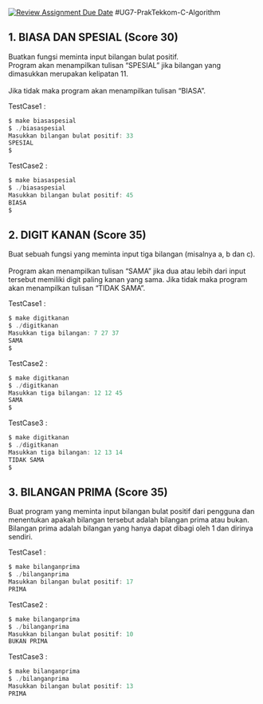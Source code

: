 [![Review Assignment Due Date](https://classroom.github.com/assets/deadline-readme-button-22041afd0340ce965d47ae6ef1cefeee28c7c493a6346c4f15d667ab976d596c.svg)](https://classroom.github.com/a/jJFArhG0)
#UG7-PrakTekkom-C-Algorithm


## 1. BIASA DAN SPESIAL (Score 30)
Buatkan fungsi meminta input bilangan bulat positif. <br/> 
Program akan menampilkan tulisan “SPESIAL” jika bilangan yang dimasukkan merupakan kelipatan 11. <br/>  
Jika tidak maka program akan menampilkan tulisan “BIASA”. <br/>

TestCase1 : 
```c
$ make biasaspesial                                                                    
$ ./biasaspesial                                                                        
Masukkan bilangan bulat positif: 33
SPESIAL
$
```

TestCase2 : 
```c
$ make biasaspesial                                                                   
$ ./biasaspesial                                                                        
Masukkan bilangan bulat positif: 45
BIASA
$
```

## 2. DIGIT KANAN (Score 35)
Buat sebuah fungsi yang meminta input tiga bilangan (misalnya a, b dan c). <br/>  
Program akan menampilkan tulisan “SAMA” jika dua atau lebih dari input tersebut memiliki digit paling kanan yang sama. <bn/>
Jika tidak maka program akan menampilkan tulisan “TIDAK SAMA”. <br/>

TestCase1 : 
```c
$ make digitkanan                                                                    
$ ./digitkanan                                                                        
Masukkan tiga bilangan: 7 27 37
SAMA
$
```

TestCase2 : 
```c
$ make digitkanan                                                                    
$ ./digitkanan                                                                        
Masukkan tiga bilangan: 12 12 45
SAMA
$
```

TestCase3 : 
```c
$ make digitkanan                                                                    
$ ./digitkanan                                                                        
Masukkan tiga bilangan: 12 13 14
TIDAK SAMA
$
```

## 3. BILANGAN PRIMA (Score 35)
Buat program yang meminta input bilangan bulat positif dari pengguna dan menentukan apakah bilangan tersebut adalah bilangan prima atau bukan. Bilangan prima adalah bilangan yang hanya dapat dibagi oleh 1 dan dirinya sendiri. <br/> 

TestCase1 : 
```c
$ make bilanganprima
$ ./bilanganprima
Masukkan bilangan bulat positif: 17
PRIMA
```

TestCase2 : 
```c
$ make bilanganprima
$ ./bilanganprima
Masukkan bilangan bulat positif: 10
BUKAN PRIMA
```

TestCase3 : 
```c
$ make bilanganprima
$ ./bilanganprima
Masukkan bilangan bulat positif: 13
PRIMA
```

